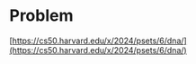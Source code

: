 # Problem
[https://cs50.harvard.edu/x/2024/psets/6/dna/](https://cs50.harvard.edu/x/2024/psets/6/dna/)
